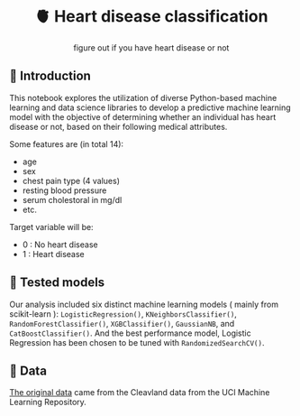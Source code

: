 <div align="center">
<h1> 🫀 Heart disease classification</h1> 
figure out if you have heart disease or not
</div>

## 💠 Introduction
This notebook explores the utilization of diverse Python-based machine learning and data science libraries to develop a predictive machine learning model with the objective of determining whether an individual has heart disease or not, based on their following medical attributes. 

Some features are (in total 14):
- age
- sex
- chest pain type (4 values)
- resting blood pressure
- serum cholestoral in mg/dl
- etc.

Target variable will be:
- 0 : No heart disease
- 1 : Heart disease

## 💠 Tested models
Our analysis included six distinct machine learning models ( mainly from scikit-learn ): `LogisticRegression()`, `KNeighborsClassifier()`, `RandomForestClassifier()`, `XGBClassifier()`, `GaussianNB`, and `CatBoostClassifier()`. And the best performance model, Logistic Regression has been chosen to be tuned with `RandomizedSearchCV()`.

## 💠 Data
[The original data](https://archive.ics.uci.edu/dataset/45/heart+disease) came from the Cleavland data from the UCI Machine Learning Repository.
